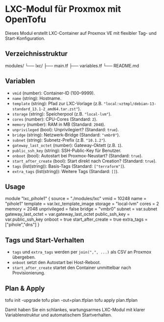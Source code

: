 # LXC-Modul für Proxmox mit OpenTofu

Dieses Modul erstellt LXC-Container auf Proxmox VE mit flexibler Tag- und Start-Konfiguration.

## Verzeichnisstruktur

modules/
└── lxc/
├── main.tf
├── variables.tf
└── README.md


## Variablen

- `vmid` (number): Container-ID (100–9999).
- `name` (string): Hostname.
- `template` (string): Pfad zur LXC-Vorlage (z.B. `"local:vztmpl/debian-13-standard_13.1-2_amd64.tar.zst"`).
- `storage` (string): Speicherpool (z.B. `"local-lvm"`).
- `cores` (number): CPU-Cores (Standard: `2`).
- `memory` (number): RAM in MB (Standard: `2048`).
- `unprivileged` (bool): Unprivilegiert? (Standard: `true`).
- `bridge` (string): Netzwerk-Bridge (Standard: `"vmbr0"`).
- `subnet` (string): Subnetz-Prefix (z.B. `"10.1.2"`).
- `gateway_last_octet` (number): Gateway-Oktett (z.B. `1`).
- `public_ssh_key` (string): SSH-Public-Key für Benutzer.
- `onboot` (bool): Autostart bei Proxmox-Neustart? (Standard: `true`).
- `start_after_create` (bool): Start direkt nach Creation? (Standard: `true`).
- `tags` (list(string)): Basis-Tags (Standard: `["terraform"]`).
- `extra_tags` (list(string)): Weitere Tags (Standard: `[]`).

## Usage

module "lxc_pihole1" {
    source = "./modules/lxc"
    vmid = 10248
    name = "pihole1"
    template = var.lxc_template_image
    storage = "local-lvm"
    cores = 2
    memory = 2048
    unprivileged = false
    bridge = "vmbr0"
    subnet = var.subnet
    gateway_last_octet = var.gateway_last_octet
    public_ssh_key = var.public_ssh_key
    onboot = true
    start_after_create = true
    extra_tags = ["pihole","dns"]
}


## Tags und Start-Verhalten

- `tags` und `extra_tags` werden per `join(",", ...)` als CSV an Proxmox übergeben.
- `onboot` setzt den Autostart bei Host-Reboot.
- `start_after_create` startet den Container unmittelbar nach Provisionierung.

## Plan & Apply

tofu init -upgrade
tofu plan -out=plan.tfplan
tofu apply plan.tfplan


Damit haben Sie ein schlankes, wartungsarmes LXC-Modul mit klarer Variablenstruktur und automatischem Startverhalten.
